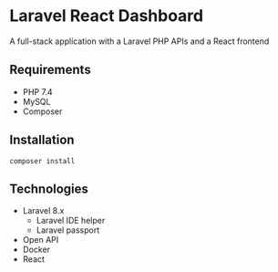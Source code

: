 # Laravel React Dashboard

A full-stack application with a Laravel PHP APIs and a React frontend

## Requirements

- PHP 7.4
- MySQL
- Composer

## Installation

    composer install

## Technologies

- Laravel 8.x
    - Laravel IDE helper
    - Laravel passport
- Open API
- Docker
- React
